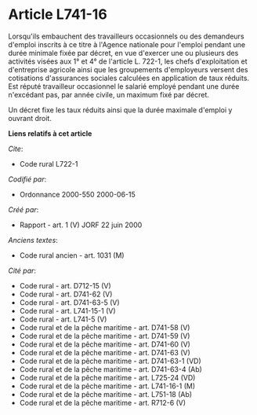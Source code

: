 # Article L741-16

Lorsqu'ils embauchent des travailleurs occasionnels ou des demandeurs d'emploi inscrits à ce titre à l'Agence nationale pour
l'emploi pendant une durée minimale fixée par décret, en vue d'exercer une ou plusieurs des activités visées aux 1° et 4° de
l'article L. 722-1, les chefs d'exploitation et d'entreprise agricole ainsi que les groupements d'employeurs versent des
cotisations d'assurances sociales calculées en application de taux réduits. Est réputé travailleur occasionnel le salarié
employé pendant une durée n'excédant pas, par année civile, un maximum fixé par décret.

Un décret fixe les taux réduits ainsi que la durée maximale d'emploi y ouvrant droit.

**Liens relatifs à cet article**

_Cite_:

  - Code rural L722-1

_Codifié par_:

  - Ordonnance 2000-550 2000-06-15

_Créé par_:

  - Rapport - art. 1 (V) JORF 22 juin 2000

_Anciens textes_:

  - Code rural ancien - art. 1031 (M)

_Cité par_:

  - Code rural - art. D712-15 (V)
  - Code rural - art. D741-62 (V)
  - Code rural - art. D741-63-5 (V)
  - Code rural - art. L741-15-1 (V)
  - Code rural - art. L741-5 (V)
  - Code rural et de la pêche maritime - art. D741-58 (V)
  - Code rural et de la pêche maritime - art. D741-59 (V)
  - Code rural et de la pêche maritime - art. D741-60 (V)
  - Code rural et de la pêche maritime - art. D741-63 (V)
  - Code rural et de la pêche maritime - art. D741-63-1 (VD)
  - Code rural et de la pêche maritime - art. D741-63-4 (Ab)
  - Code rural et de la pêche maritime - art. L725-24 (VD)
  - Code rural et de la pêche maritime - art. L741-16-1 (M)
  - Code rural et de la pêche maritime - art. L751-18 (Ab)
  - Code rural et de la pêche maritime - art. R712-6 (V)
